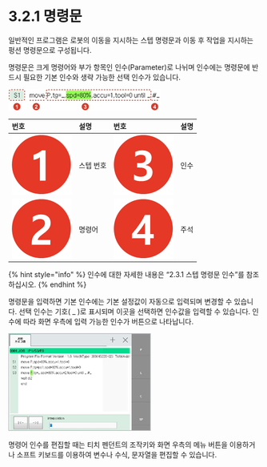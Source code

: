 # 3.2.1 명령문

일반적인 프로그램은 로봇의 이동을 지시하는 스텝 명령문과 이동 후 작업을 지시하는 펑션 명령문으로 구성됩니다.

명령문은 크게 명령어와 부가 항목인 인수\(Parameter\)로 나뉘며 인수에는 명령문에 반드시 필요한 기본 인수와 생략 가능한 선택 인수가 있습니다.

![](../../.gitbook/assets/image%20%2871%29.png)

| 번호 | 설명 | 번호 | 설명 |
| :--- | :--- | :--- | :--- |
| ![](../../.gitbook/assets/c1.png)  | 스텝 번호 | ![](../../.gitbook/assets/c3.png)  | 인수 |
| ![](../../.gitbook/assets/c2.png)  | 명령어 | ![](../../.gitbook/assets/c4.png)  | 주석 |

{% hint style="info" %}
인수에 대한 자세한 내용은 “2.3.1 스텝 명령문 인수”를 참조하십시오.
{% endhint %}

명령문을 입력하면 기본 인수에는 기본 설정값이 자동으로 입력되며 변경할 수 있습니다. 선택 인수는 기호\( \_ \)로 표시되며 이곳을 선택하면 인수값을 입력할 수 있습니다. 인수에 따라 화면 우측에 입력 가능한 인수가 버튼으로 나타납니다.

![&#xADF8;&#xB9BC; 28 &#xBA85;&#xB839;&#xBB38; &#xD3B8;&#xC9D1; - &#xC778;&#xC218;&#xAC12; &#xC785;&#xB825;](../../.gitbook/assets/image%20%2868%29.png)

명령어 인수를 편집할 때는 티치 펜던트의 조작키와 화면 우측의 메뉴 버튼을 이용하거나 소프트 키보드를 이용하여 변수나 수식, 문자열을 편집할 수 있습니다.


